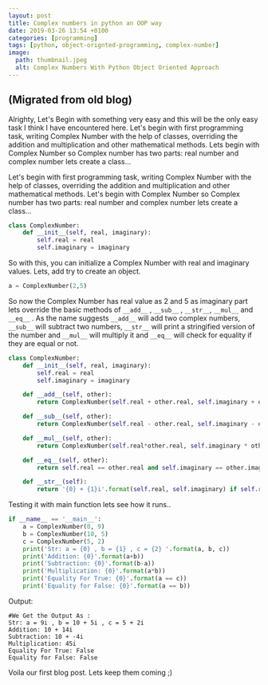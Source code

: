 ```yaml
---
layout: post
title: Complex numbers in python an OOP way
date: 2019-03-26 13:54 +0100
categories: [programming]
tags: [python, object-orignted-programming, complex-number]
image:
  path: thumbnail.jpeg
  alt: Complex Numbers With Python Object Oriented Approach
---
```

## (Migrated from old blog)

Alrighty, Let's Begin with something very easy and this will be the only easy task I think I have encountered here. Let's begin with first programming task, writing Complex Number with the help of classes, overriding the addition and multiplication and other mathematical methods.
Lets begin with Complex Number so Complex number has two parts: real number and complex number lets create a class...

Let's begin with first programming task, writing Complex Number with the help of classes, overriding the addition and multiplication and other mathematical methods.
Let's begin with Complex Number so Complex number has two parts: real number and complex number lets create a class...

```python
class ComplexNumber:
    def __init__(self, real, imaginary):
        self.real = real
        self.imaginary = imaginary
```

So with this, you can initialize a Complex Number with real and imaginary values. Lets, add try to create an object.

```python
a = ComplexNumber(2,5)
```

So now the Complex Number has real value as 2 and 5 as imaginary part lets override the basic methods of `__add__` , `__sub__` , `__str__`, `__mul__` and `__eq__` .
As the name suggests `__add__` will add two complex numbers, `__sub__` will subtract two numbers, `__str__` will print a stringified version of the number and `__mul__` will multiply it and `__eq__` will check for equality if they are equal or not.

```python
class ComplexNumber:
    def __init__(self, real, imaginary):
        self.real = real
        self.imaginary = imaginary

    def __add__(self, other):
        return ComplexNumber(self.real + other.real, self.imaginary + other.imaginary)

    def __sub__(self, other):
        return ComplexNumber(self.real - other.real, self.imaginary - other.imaginary)

    def __mul__(self, other):
        return ComplexNumber(self.real*other.real, self.imaginary * other.imaginary)

    def __eq__(self, other):
        return self.real == other.real and self.imaginary == other.imaginary

    def __str__(self):
        return '{0} + {1}i'.format(self.real, self.imaginary) if self.real else '{0}i'.format(self.imaginary if self.imaginary else '')
```

Testing it with main function lets see how it runs..

```python
if __name__ == '__main__':
    a = ComplexNumber(0, 9)
    b = ComplexNumber(10, 5)
    c = ComplexNumber(5, 2)
    print('Str: a = {0} , b = {1} , c = {2} '.format(a, b, c))
    print('Addition: {0}'.format(a+b))
    print('Subtraction: {0}'.format(b-a))
    print('Multiplication: {0}'.format(a*b))
    print('Equality For True: {0}'.format(a == c))
    print('Equality for False: {0}'.format(a == b))
```

Output:

```text
#We Get the Output As :
Str: a = 9i , b = 10 + 5i , c = 5 + 2i
Addition: 10 + 14i
Subtraction: 10 + -4i
Multiplication: 45i
Equality For True: False
Equality for False: False
```

Voila our first blog post. Lets keep them coming ;)
